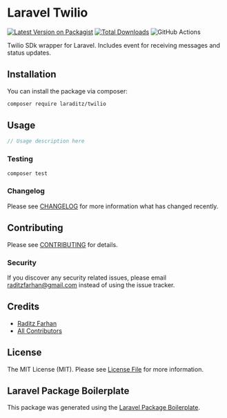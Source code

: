 # Laravel Twilio

[![Latest Version on Packagist](https://img.shields.io/packagist/v/laraditz/twilio.svg?style=flat-square)](https://packagist.org/packages/laraditz/twilio)
[![Total Downloads](https://img.shields.io/packagist/dt/laraditz/twilio.svg?style=flat-square)](https://packagist.org/packages/laraditz/twilio)
![GitHub Actions](https://github.com/laraditz/twilio/actions/workflows/main.yml/badge.svg)

Twilio SDk wrapper for Laravel. Includes event for receiving messages and status updates.

## Installation

You can install the package via composer:

```bash
composer require laraditz/twilio
```

## Usage

```php
// Usage description here
```

### Testing

```bash
composer test
```

### Changelog

Please see [CHANGELOG](CHANGELOG.md) for more information what has changed recently.

## Contributing

Please see [CONTRIBUTING](CONTRIBUTING.md) for details.

### Security

If you discover any security related issues, please email raditzfarhan@gmail.com instead of using the issue tracker.

## Credits

-   [Raditz Farhan](https://github.com/laraditz)
-   [All Contributors](../../contributors)

## License

The MIT License (MIT). Please see [License File](LICENSE.md) for more information.

## Laravel Package Boilerplate

This package was generated using the [Laravel Package Boilerplate](https://laravelpackageboilerplate.com).
